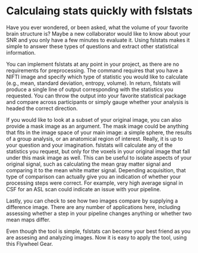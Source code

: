 # Calculaing stats quickly with fslstats 
Have you ever wondered, or been asked, what the volume of your favorite brain structure is? Maybe a new collaborator would like to know about your SNR and you only have a few minutes to evaluate it. Using fslstats makes it simple to answer these types of questions and extract other statistical information.

You can implement fslstats at any point in your project, as there are no requirements for preprocessing. The command requires that you have a NIFTI image and specify which type of statistic you would like to calculate (e.g., mean, standard deviation, entropy, volume). In return, fslstats will produce a single line of output corresponding with the statistics you requested. You can throw the output into your favorite statistical package and compare across participants or simply gauge whether your analysis is headed the correct direction.

If you would like to look at a subset of your original image, you can also provide a mask image as an argument. The mask image could be anything that fits in the image space of your main image: a simple sphere, the results of a group analysis, or an anatomical region of interest. Really, it is up to your question and your imagination. fslstats will calculate any of the statistics you request, but only for the voxels in your original image that fall under this mask image as well. This can be useful to isolate aspects of your original signal, such as calculating the mean gray matter signal and comparing it to the mean white matter signal. Depending acquisition, that type of comparison can actually give you an indication of whether your processing steps were correct. For example, very high average signal in CSF for an ASL scan could indicate an issue with your pipeline.

Lastly, you can check to see how two images compare by supplying a difference image. There are any number of applications here, including assessing whether a step in your pipeline changes anything or whether two mean maps differ. 

Even though the tool is simple, fslstats can become your best friend as you are assesing and analyzing images. Now it is easy to apply the tool, using this Flywheel Gear.